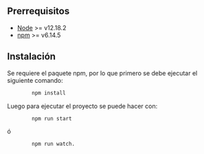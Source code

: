 ## Prerrequisitos

- [Node](https://github.com/nodejs/node) >= v12.18.2
- [npm](https://github.com/npm/cli) >= v6.14.5

## Instalación

Se requiere el paquete npm, por lo que primero se debe ejecutar el siguiente comando:

```bash
        npm install
```
        


Luego para ejecutar el proyecto se puede hacer con:

```bash
        npm run start 
```


ó

```bash
        npm run watch.
```
